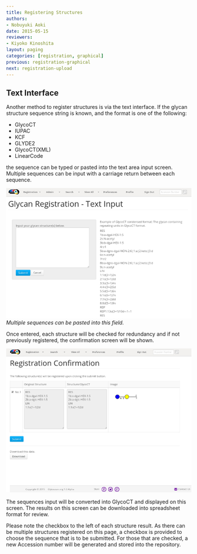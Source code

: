 ```yaml
---
title: Registering Structures
authors:
- Nobuyuki Aoki
date: 2015-05-15
reviewers:
- Kiyoko Kinoshita
layout: paging
categories: [registration, graphical]
previous: registration-graphical
next: registration-upload
---
```


Text Interface
------------
  Another method to register structures is via the text interface.  If the glycan structure sequence string is known, and the format is one of the following:
   
  * GlycoCT
  * IUPAC
  * KCF
  * GLYDE2
  * GlycoCT(XML)
  * LinearCode
  
the sequence can be typed or pasted into the text area input screen.  Multiple sequences can be input with a carriage return between each sequence.

![Glytoucan Text Interface](/images/manual/registration-text.png)
*Multiple sequences can be pasted into this field.*

Once entered, each structure will be checked for redundancy and if not previously registered, the confirmation screen will be shown.

![Glytoucan Graphical Interface](/images/manual/registration-result.png)

The sequences input will be converted into GlycoCT and displayed on this screen.  The results on this screen can be downloaded into spreadsheet format for review.

Please note the checkbox to the left of each structure result.  As there can be multiple structures registered on this page, a checkbox is provided to choose the sequence that is to be submitted.  For those that are checked, a new Accession number will be generated and stored into the repository.